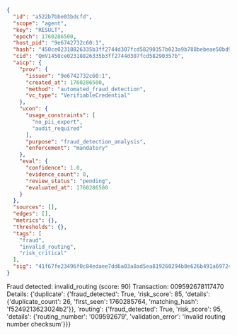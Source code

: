 ```json
{
  "id": "a522b7bbe03bdcfd",
  "scope": "agent",
  "key": "RESULT",
  "epoch": 1760286500,
  "host_pid": "9e6742732c60:1",
  "hash": "450ce02318826335b3ff2744d307fcd58290357b023a9b788bebeae50bd92a8e",
  "cid": "QmV1450ce02318826335b3ff2744d307fcd58290357b",
  "aicp": {
    "prov": {
      "issuer": "9e6742732c60:1",
      "created_at": 1760286500,
      "method": "automated_fraud_detection",
      "vc_type": "VerifiableCredential"
    },
    "ucon": {
      "usage_constraints": [
        "no_pii_export",
        "audit_required"
      ],
      "purpose": "fraud_detection_analysis",
      "enforcement": "mandatory"
    },
    "eval": {
      "confidence": 1.0,
      "evidence_count": 0,
      "review_status": "pending",
      "evaluated_at": 1760286500
    }
  },
  "sources": [],
  "edges": [],
  "metrics": {},
  "thresholds": {},
  "tags": [
    "fraud",
    "invalid_routing",
    "risk_critical"
  ],
  "sig": "41f67fe23496f0c84edaee7dd6a03a8ad5ea819260294b0e626b491a69724658"
}
```

Fraud detected: invalid_routing (score: 90)
Transaction: 009592678117470
Details: {'duplicate': {'fraud_detected': True, 'risk_score': 85, 'details': {'duplicate_count': 26, 'first_seen': 1760285764, 'matching_hash': 'f5249213623024b2'}}, 'routing': {'fraud_detected': True, 'risk_score': 95, 'details': {'routing_number': '009592679', 'validation_error': 'Invalid routing number checksum'}}}